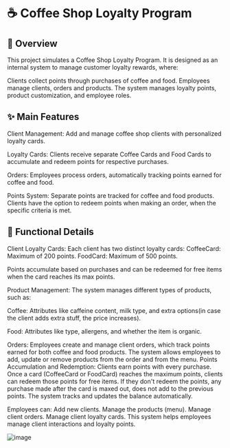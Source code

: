 # ☕ Coffee Shop Loyalty Program

## 📝 Overview

This project simulates a Coffee Shop Loyalty Program. It is designed as an internal system to manage customer loyalty rewards, where:

Clients collect points through purchases of coffee and food.
Employees manage clients, orders and products.
The system manages loyalty points, product customization, and employee roles.

## ✨ Main Features

Client Management: Add and manage coffee shop clients with personalized loyalty cards.

Loyalty Cards: Clients receive separate Coffee Cards and Food Cards to accumulate and redeem points for respective purchases.

Orders: Employees process orders, automatically tracking points earned for coffee and food.

Points System: Separate points are tracked for coffee and food products. Clients have the option to redeem points when making an order, when the specific criteria is met.

## 🔧 Functional Details

Client Loyalty Cards:
Each client has two distinct loyalty cards:
CoffeeCard: Maximum of 200 points.
FoodCard: Maximum of 500 points.

Points accumulate based on purchases and can be redeemed for free items when the card reaches its max points.

Product Management:
The system manages different types of products, such as:

Coffee: Attributes like caffeine content, milk type, and extra options(in case the client adds extra stuff, the price increases).

Food: Attributes like type, allergens, and whether the item is organic.

Orders:
Employees create and manage client orders, which track points earned for both coffee and food products. The system allows employees to add, update or remove products from the order and from the menu.
Points Accumulation and Redemption:
Clients earn points with every purchase. Once a card (CoffeeCard or FoodCard) reaches the maximum points, clients can redeem those points for free items. If they don't redeem the points, any purchase made after the card is maxed out, does not add to the previous points. The system tracks and updates the balance automatically.

Employees can:
Add new clients.
Manage the products (menu).
Manage client orders.
Manage client loyalty cards.
This system helps employees manage client interactions and loyalty points.


![image](https://github.com/user-attachments/assets/cec872a1-90fa-45bc-8cb8-f97ae525df1f)
